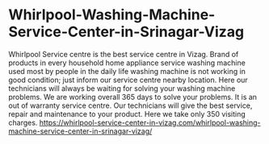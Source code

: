 # Whirlpool-Washing-Machine-Service-Center-in-Srinagar-Vizag
Whirlpool Service centre is the best service centre in Vizag. Brand of products in every household home appliance service washing machine used most by people in the daily life washing machine is not working in good condition; just inform our service centre nearby location. Here our technicians will always be waiting for solving your washing machine problems. We are working overall 365 days to solve your problems. It is an out of warranty service centre. Our technicians will give the best service, repair and maintenance to your product. Here we take only 350 visiting charges.   https://whirlpool-service-center-in-vizag.com/whirlpool-washing-machine-service-center-in-srinagar-vizag/
